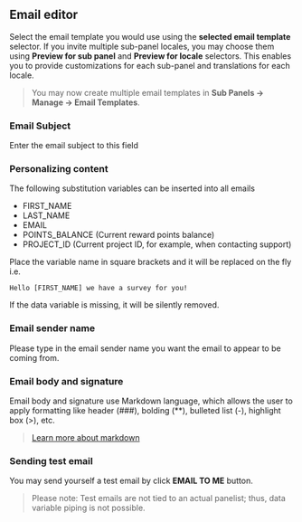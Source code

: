 ## Email editor
Select the email template you would use using the **selected email template** selector. If you invite multiple sub-panel locales, you may choose them using **Preview for sub panel** and **Preview for locale** selectors. This enables you to provide customizations for each sub-panel and translations for each locale.

> You may now create multiple email templates in **Sub Panels -> Manage -> Email Templates**.

### Email Subject
Enter the email subject to this field

### Personalizing content
The following substitution variables can be inserted into all emails

- FIRST_NAME
- LAST_NAME
- EMAIL
- POINTS_BALANCE (Current reward points balance)
- PROJECT_ID (Current project ID, for example, when contacting support)

Place the variable name in square brackets and it will be replaced on the fly i.e. 

```
Hello [FIRST_NAME] we have a survey for you!
```
If the data variable is missing, it will be silently removed.

### Email sender name
Please type in the email sender name you want the email to appear to be coming from.

### Email body and signature
Email body and signature use Markdown language, which allows the user to apply formatting like header (###), bolding (\**), bulleted list (-), highlight box (>), etc.

> [Learn more about markdown](https://www.markdownguide.org/basic-syntax/#overview)

### Sending test email
You may send yourself a test email by click **EMAIL TO ME** button.

> Please note: Test emails are not tied to an actual panelist; thus, data variable piping is not possible.
